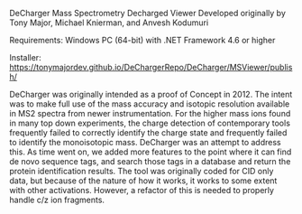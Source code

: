 DeCharger
Mass Spectrometry Decharged Viewer Developed originally by Tony Major, Michael Knierman, and Anvesh Kodumuri

Requirements: Windows PC (64-bit) with .NET Framework 4.6 or higher

Installer: https://tonymajordev.github.io/DeChargerRepo/DeCharger/MSViewer/publish/

DeCharger was originally intended as a proof of Concept in 2012. The intent was to make full use of the mass accuracy and isotopic resolution available in MS2 spectra from newer instrumentation. For the higher mass ions found in many top down experiments, the charge detection of contemporary tools frequently failed to correctly identify the charge state and frequently failed to identify the monoisotopic mass. DeCharger was an attempt to address this. As time went on, we added more features to the point where it can find de novo sequence tags, and search those tags in a database and return the protein identification results. The tool was originally coded for CID only data, but because of the nature of how it works, it works to some extent with other activations. However, a refactor of this is needed to properly handle c/z ion fragments.
